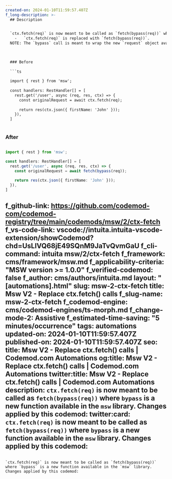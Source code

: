 ```yaml
---
created-on: 2024-01-10T11:59:57.407Z
f_long-description: >-
  ## Description
  

  `ctx.fetch(req)` is now meant to be called as `fetch(bypass(req))` where `bypass` is a new function available in the `msw` library. Changes applied by this codemod:
    -   `ctx.fetch(req)` is replaced with `fetch(bypass(req))`.
  NOTE: The `bypass` call is meant to wrap the new `request` object available on the callback argument. This object is not being destructured in this codemod, so you will have to do it manually or run a `callback-signature` codemod that will do that and replace the reference for you.
  

  
  ### Before
  
  ```ts
  
  import { rest } from 'msw';
  
  const handlers: RestHandler[] = [
    rest.get('/user', async (req, res, ctx) => {
      const originalRequest = await ctx.fetch(req);
  
      return res(ctx.json({ firstName: 'John' }));
    }),
  ]
  
  ```
  
  ### After
  
  ```ts
  
  import { rest } from 'msw';
  
  const handlers: RestHandler[] = [
    rest.get('/user', async (req, res, ctx) => {
      const originalRequest = await fetch(bypass(req));
  
      return res(ctx.json({ firstName: 'John' }));
    }),
  ]
  
  ```
f_github-link: https://github.com/codemod-com/codemod-registry/tree/main/codemods/msw/2/ctx-fetch
f_vs-code-link: vscode://intuita.intuita-vscode-extension/showCodemod?chd=UsLIVQ68jE49SQnM9JaTvQvmGaU
f_cli-command: intuita msw/2/ctx-fetch
f_framework: cms/framework/msw.md
f_applicability-criteria: "MSW version >= 1.0.0"
f_verified-codemod: false
f_author: cms/authors/intuita.md
layout: "[automations].html"
slug: msw-2-ctx-fetch
title: Msw V2 - Replace ctx.fetch() calls
f_slug-name: msw-2-ctx-fetch
f_codemod-engine: cms/codemod-engines/ts-morph.md
f_change-mode-2: Assistive
f_estimated-time-saving: "5 minutes/occurrence"
tags: automations
updated-on: 2024-01-10T11:59:57.407Z
published-on: 2024-01-10T11:59:57.407Z
seo:
  title: Msw V2 - Replace ctx.fetch() calls | Codemod.com Automations
  og:title: Msw V2 - Replace ctx.fetch() calls | Codemod.com Automations
  twitter:title: Msw V2 - Replace ctx.fetch() calls | Codemod.com Automations
  description: `ctx.fetch(req)` is now meant to be called as `fetch(bypass(req))` where `bypass` is a new function available in the `msw` library. Changes applied by this codemod:
  twitter:card: `ctx.fetch(req)` is now meant to be called as `fetch(bypass(req))` where `bypass` is a new function available in the `msw` library. Changes applied by this codemod:
---
```

`ctx.fetch(req)` is now meant to be called as `fetch(bypass(req))` where `bypass` is a new function available in the `msw` library. Changes applied by this codemod: